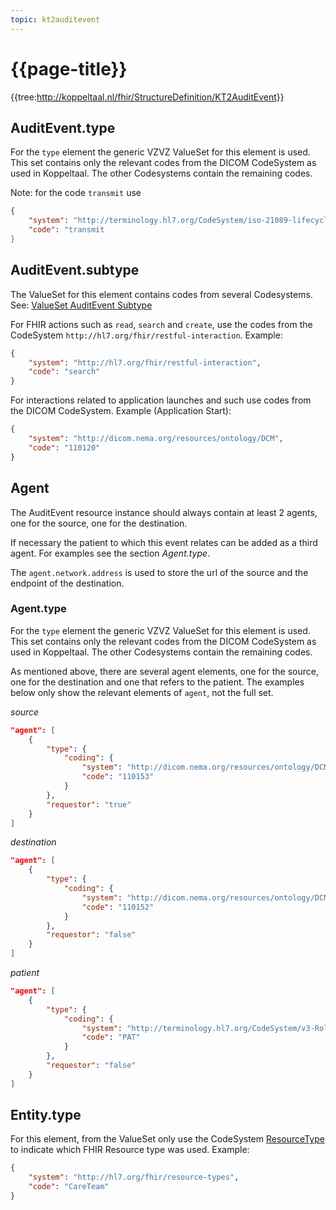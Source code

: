 ```yaml
---
topic: kt2auditevent
---
```

# {{page-title}}

{{tree:http://koppeltaal.nl/fhir/StructureDefinition/KT2AuditEvent}}

## AuditEvent.type

For the `type` element the generic VZVZ ValueSet for this element is used. This set contains only the relevant codes from the DICOM CodeSystem as used in Koppeltaal. The other Codesystems contain the remaining codes.

Note: for the code `transmit` use

```json
{
    "system": "http://terminology.hl7.org/CodeSystem/iso-21089-lifecycle",
    "code": "transmit
}
```

## AuditEvent.subtype

The ValueSet for this element contains codes from several Codesystems. See: [ValueSet AuditEvent Subtype](http://hl7.org/fhir/R4B/valueset-audit-event-sub-type.html)

For FHIR actions such as `read`, `search` and `create`, use the codes from the CodeSystem `http://hl7.org/fhir/restful-interaction`. Example:

```json
{
    "system": "http://hl7.org/fhir/restful-interaction",
    "code": "search"
}
```

For interactions related to application launches and such use codes from the DICOM CodeSystem. Example (Application Start):

```json
{
    "system": "http://dicom.nema.org/resources/ontology/DCM",
    "code": "110120"
}
```

## Agent

The AuditEvent resource instance should always contain at least 2 agents, one for the source, one for the destination.

If necessary the patient to which this event relates can be added as a third agent. For examples see the section _Agent.type_.

The `agent.network.address` is used to store the url of the source and the endpoint of the destination.

### Agent.type

For the `type` element the generic VZVZ ValueSet for this element is used. This set contains only the relevant codes from the DICOM CodeSystem as used in Koppeltaal. The other Codesystems contain the remaining codes.

As mentioned above, there are several agent elements, one for the source, one for the destination and one that refers to the patient. The examples below only show the relevant elements of `agent`, not the full set.

_source_
```json
"agent": [
    {
        "type": {
            "coding": {
                "system": "http://dicom.nema.org/resources/ontology/DCM",
                "code": "110153"
            }
        },
        "requestor": "true"
    }
]
```

_destination_
```json
"agent": [
    {
        "type": {
            "coding": {
                "system": "http://dicom.nema.org/resources/ontology/DCM",
                "code": "110152"
            }
        },
        "requestor": "false"
    }
]
```

_patient_
```json
"agent": [
    {
        "type": {
            "coding": {
                "system": "http://terminology.hl7.org/CodeSystem/v3-RoleClass",
                "code": "PAT"
            }
        },
        "requestor": "false"
    }
]
```

## Entity.type

For this element, from the ValueSet only use the CodeSystem [ResourceType](https://simplifier.net/packages/hl7.fhir.r4.core/4.0.1/files/81127) to indicate which FHIR Resource type was used. Example:

```json
{
    "system": "http://hl7.org/fhir/resource-types",
    "code": "CareTeam"
}
```
